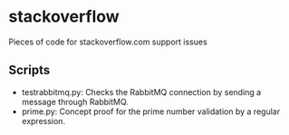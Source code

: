 # stackoverflow #
Pieces of code for stackoverflow.com support issues

## Scripts ##

* testrabbitmq.py: Checks the RabbitMQ connection by sending a message 
  through RabbitMQ.
* prime.py: Concept proof for the prime number validation by a regular 
  expression.
